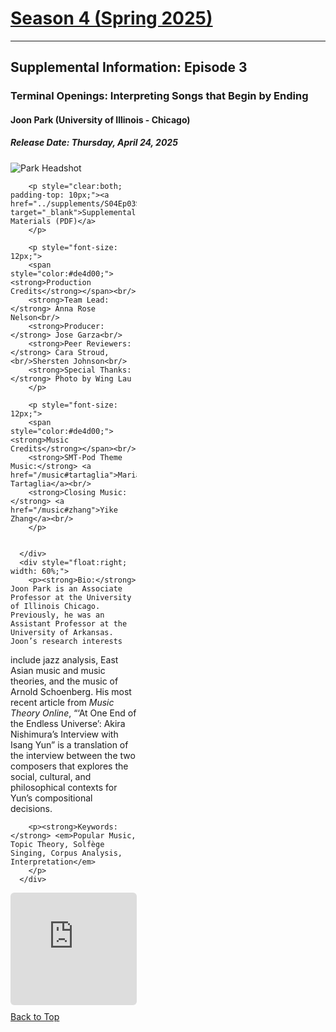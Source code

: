 <div class="seasonheader">
    <a href="/episodes/season04"><h1 class="seasonheader-text">Season 4 (Spring 2025)</h1></a>
</div>

<div>
<hr>
<h2>Supplemental Information: Episode 3</h2>

  <div class="supplement" id="e4.3">
    <h3 class="supplement-title">Terminal Openings: Interpreting Songs that Begin by Ending</h3>
    <h4>Joon Park (University of Illinois - Chicago)</h4>
    <h5>Release Date: Thursday, April 24, 2025</h5>
    <div class="floatsupps">
      <div style="float:left; width: 40%;">
        <img class="biopic" alt="Park Headshot" src="../supplements/S04Ep03park.jpg">

        <p style="clear:both; padding-top: 10px;"><a href="../supplements/S04Ep03Supp_park.pdf" target="_blank">Supplemental Materials (PDF)</a>
        </p>

        <p style="font-size: 12px;">
        <span style="color:#de4d00;"><strong>Production Credits</strong></span><br/>
        <strong>Team Lead:</strong> Anna Rose Nelson<br/>
        <strong>Producer:</strong> Jose Garza<br/>
        <strong>Peer Reviewers:</strong> Cara Stroud, <br/>Shersten Johnson<br/>
        <strong>Special Thanks:</strong> Photo by Wing Lau
        </p>

        <p style="font-size: 12px;">
        <span style="color:#de4d00;"><strong>Music Credits</strong></span><br/>
        <strong>SMT-Pod Theme Music:</strong> <a href="/music#tartaglia">Maria Tartaglia</a><br/>
        <strong>Closing Music:</strong> <a href="/music#zhang">Yike Zhang</a><br/>
        </p>


      </div>
      <div style="float:right; width: 60%;">
        <p><strong>Bio:</strong> Joon Park is an Associate Professor at the University of Illinois Chicago. Previously, he was an Assistant Professor at the University of Arkansas. Joon’s research interests
include jazz analysis, East Asian music and music theories, and the music of Arnold Schoenberg. His most recent article from <em>Music Theory Online</em>, “‘At One End of the Endless Universe’: Akira Nishimura’s Interview with Isang Yun” is a translation of the interview between the two composers that explores the social, cultural, and philosophical contexts for Yun’s compositional decisions.
        </p>

        <p><strong>Keywords:</strong> <em>Popular Music, Topic Theory, Solfège Singing, Corpus Analysis, Interpretation</em>
        </p>
      </div>
<div style="width: 100%; height: 180px; margin-top: 10px; margin-bottom: 10px; border-radius: 6px; overflow:hidden; clear:both;">
<iframe style="width: 100%; height: 180px;" frameborder="no" scrolling="no" seamless src="https://player.captivate.fm/show/d9c88032-2609-4757-82c7-860198cb482f/"></iframe></div>
    <a class="to-top" href="#top">Back to Top</a>
  </div>  